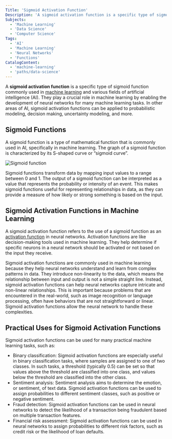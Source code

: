 ```yaml
---
Title: 'Sigmoid Activation Function'
Description: 'A sigmoid activation function is a specific type of sigmoid function commonly used in machine learning and various fields of artificial intelligence.'
Subjects:
  - 'Machine Learning'
  - 'Data Science'
  - 'Computer Science'
Tags:
  - 'AI'
  - 'Machine Learning'
  - 'Neural Networks'
  - 'Functions'
CatalogContent:
  - 'machine-learning'
  - 'paths/data-science'
---
```


A **sigmoid activation function** is a specific type of sigmoid function commonly used in [machine learning](https://www.codecademy.com/resources/docs/ai/machine-learning) and various fields of artificial intelligence (AI). They play a crucial role in machine learning by enabling the development of neural networks for many machine learning tasks. In other areas of AI, sigmoid activation functions can be applied to probabilistic modeling, decision making, uncertainty modeling, and more.

## Sigmoid Functions

A sigmoid function is a type of mathematical function that is commonly used in AI, specifically in machine learning. The graph of a sigmoid function is characterized by its S-shaped curve or “sigmoid curve”.

![Sigmoid function](https://raw.githubusercontent.com/Codecademy/docs/main/media/sigmoid-function.png)

Sigmoid functions transform data by mapping input values to a range between 0 and 1. The output of a sigmoid function can be interpreted as a value that represents the probability or intensity of an event. This makes sigmoid functions useful for representing relationships in data, as they can provide a measure of how likely or strong something is based on the input.

## Sigmoid Activation Functions in Machine Learning

A sigmoid activation function refers to the use of a sigmoid function as an [activation function](https://www.codecademy.com/resources/docs/ai/neural-networks/activation-function) in neural networks. Activation functions are like decision-making tools used in machine learning. They help determine if specific neurons in a neural network should be activated or not based on the input they receive.

Sigmoid activation functions are commonly used in machine learning because they help neural networks understand and learn from complex patterns in data. They introduce non-linearity to the data, which means the relationship between input and output is not a simple straight line. Instead, sigmoid activation functions can help neural networks capture intricate and non-linear relationships. This is important because problems that are encountered in the real-world, such as image recognition or language processing, often have behaviors that are not straightforward or linear. Sigmoid activation functions allow the neural network to handle these complexities.

## Practical Uses for Sigmoid Activation Functions

Sigmoid activation functions can be used for many practical machine learning tasks, such as:

- Binary classification: Sigmoid activation functions are especially useful in binary classification tasks, where samples are assigned to one of two classes. In such tasks, a threshold (typically 0.5) can be set so that values above the threshold are classified into one class, and values below the threshold are classified into the other class.
- Sentiment analysis: Sentiment analysis aims to determine the emotion, or sentiment, of text data. Sigmoid activation functions can be used to assign probabilities to different sentiment classes, such as positive or negative sentiment.
- Fraud detection: Sigmoid activation functions can be used in neural networks to detect the likelihood of a transaction being fraudulent based on multiple transaction features.
- Financial risk assessment: Sigmoid activation functions can be used in neural networks to assign probabilities to different risk factors, such as credit risk or the likelihood of loan defaults.
